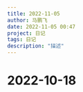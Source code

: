 ```yaml
---
title: 2022-11-05
author: 马鹏飞
date: 2022-11-05 00:47
project: 日记
tags: 日记
description: "描述"
---
```

# 2022-10-18
